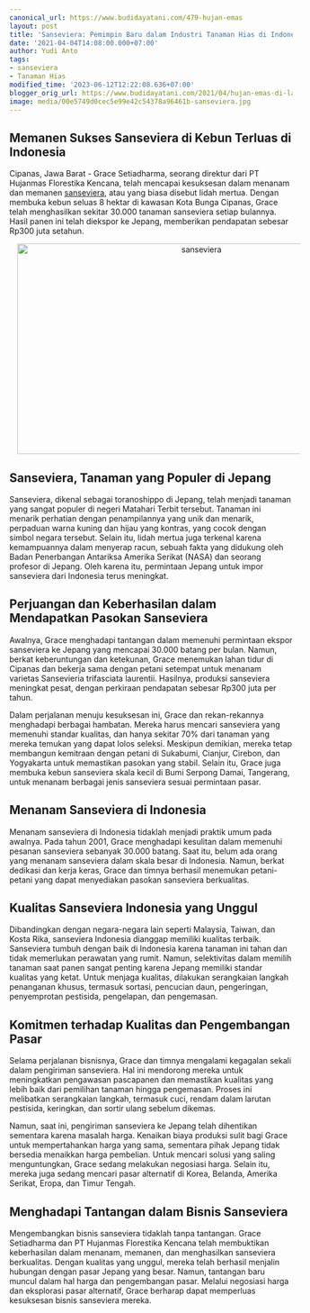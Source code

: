 ```yaml
---
canonical_url: https://www.budidayatani.com/479-hujan-emas
layout: post
title: 'Sanseviera: Pemimpin Baru dalam Industri Tanaman Hias di Indonesia!'
date: '2021-04-04T14:08:00.000+07:00'
author: Yudi Anto
tags:
- sanseviera
- Tanaman Hias
modified_time: '2023-06-12T12:22:08.636+07:00'
blogger_orig_url: https://www.budidayatani.com/2021/04/hujan-emas-di-ladang-sanseviera.html
image: media/00e5749d0cec5e99e42c54378a96461b-sanseviera.jpg
---
```

<h2>Memanen Sukses Sanseviera di Kebun Terluas di Indonesia</h2><p>Cipanas, Jawa Barat - Grace Setiadharma, seorang direktur dari PT Hujanmas Florestika Kencana, telah mencapai kesuksesan dalam menanam dan memanen <a href="https://www.budidayatani.com/search/label/sanseviera">sanseviera</a>, atau yang biasa disebut lidah mertua. Dengan membuka kebun seluas 8 hektar di kawasan Kota Bunga Cipanas, Grace telah menghasilkan sekitar 30.000 tanaman sanseviera setiap bulannya. Hasil panen ini telah diekspor ke Jepang, memberikan pendapatan sebesar Rp300 juta setahun.</p><div class="separator" style="clear: both; text-align: center;"><a href="https://blogger.googleusercontent.com/img/b/R29vZ2xl/AVvXsEgvg3QYiqgAlOmKzK9CKE_xMysPUcXWTJB0yFJ9XwmkHOgm-45uvNOuaRNKv0OG5dwRiAhHGAixzlioQxsVwKO3l0ryEqR1VT5Y8eitzaiHAC7eilXFZBw5Y86KUa2esJWh7VbJ3JyOQT4f5JhbGJKvtB2-3a6ybJwCOjlwVjBDETREcB4XseTMEvEyKA/s2056/sanseviera.jpg" imageanchor="1" style="margin-left: 1em; margin-right: 1em;"><img alt="sanseviera" border="0" data-original-height="1200" data-original-width="2056" height="374" src="https://blogger.googleusercontent.com/img/b/R29vZ2xl/AVvXsEgvg3QYiqgAlOmKzK9CKE_xMysPUcXWTJB0yFJ9XwmkHOgm-45uvNOuaRNKv0OG5dwRiAhHGAixzlioQxsVwKO3l0ryEqR1VT5Y8eitzaiHAC7eilXFZBw5Y86KUa2esJWh7VbJ3JyOQT4f5JhbGJKvtB2-3a6ybJwCOjlwVjBDETREcB4XseTMEvEyKA/w640-h374/sanseviera.jpg" width="640" /></a></div><h2>Sanseviera, Tanaman yang Populer di Jepang</h2><p>Sanseviera, dikenal sebagai toranoshippo di Jepang, telah menjadi tanaman yang sangat populer di negeri Matahari Terbit tersebut. Tanaman ini menarik perhatian dengan penampilannya yang unik dan menarik, perpaduan warna kuning dan hijau yang kontras, yang cocok dengan simbol negara tersebut. Selain itu, lidah mertua juga terkenal karena kemampuannya dalam menyerap racun, sebuah fakta yang didukung oleh Badan Penerbangan Antariksa Amerika Serikat (NASA) dan seorang profesor di Jepang. Oleh karena itu, permintaan Jepang untuk impor sanseviera dari Indonesia terus meningkat.</p><h2>Perjuangan dan Keberhasilan dalam Mendapatkan Pasokan Sanseviera</h2><p>Awalnya, Grace menghadapi tantangan dalam memenuhi permintaan ekspor sanseviera ke Jepang yang mencapai 30.000 batang per bulan. Namun, berkat keberuntungan dan ketekunan, Grace menemukan lahan tidur di Cipanas dan bekerja sama dengan petani setempat untuk menanam varietas Sansevieria trifasciata laurentii. Hasilnya, produksi sanseviera meningkat pesat, dengan perkiraan pendapatan sebesar Rp300 juta per tahun.</p><p>Dalam perjalanan menuju kesuksesan ini, Grace dan rekan-rekannya menghadapi berbagai hambatan. Mereka harus mencari sanseviera yang memenuhi standar kualitas, dan hanya sekitar 70% dari tanaman yang mereka temukan yang dapat lolos seleksi. Meskipun demikian, mereka tetap membangun kemitraan dengan petani di Sukabumi, Cianjur, Cirebon, dan Yogyakarta untuk memastikan pasokan yang stabil. Selain itu, Grace juga membuka kebun sanseviera skala kecil di Bumi Serpong Damai, Tangerang, untuk menanam berbagai jenis sanseviera sesuai permintaan pasar.</p><h2>Menanam Sanseviera di Indonesia</h2><p>Menanam sanseviera di Indonesia tidaklah menjadi praktik umum pada awalnya. Pada tahun 2001, Grace menghadapi kesulitan dalam memenuhi pesanan sanseviera sebanyak 30.000 batang. Saat itu, belum ada orang yang menanam sanseviera dalam skala besar di Indonesia. Namun, berkat dedikasi dan kerja keras, Grace dan timnya berhasil menemukan petani-petani yang dapat menyediakan pasokan sanseviera berkualitas.</p><h2>Kualitas Sanseviera Indonesia yang Unggul</h2><p>Dibandingkan dengan negara-negara lain seperti Malaysia, Taiwan, dan Kosta Rika, sanseviera Indonesia dianggap memiliki kualitas terbaik. Sanseviera tumbuh dengan baik di Indonesia karena tanaman ini tahan dan tidak memerlukan perawatan yang rumit. Namun, selektivitas dalam memilih tanaman saat panen sangat penting karena Jepang memiliki standar kualitas yang ketat. Untuk menjaga kualitas, dilakukan serangkaian langkah penanganan khusus, termasuk sortasi, pencucian daun, pengeringan, penyemprotan pestisida, pengelapan, dan pengemasan.</p><h2>Komitmen terhadap Kualitas dan Pengembangan Pasar</h2><p>Selama perjalanan bisnisnya, Grace dan timnya mengalami kegagalan sekali dalam pengiriman sanseviera. Hal ini mendorong mereka untuk meningkatkan pengawasan pascapanen dan memastikan kualitas yang lebih baik dari pemilihan tanaman hingga pengemasan. Proses ini melibatkan serangkaian langkah, termasuk cuci, rendam dalam larutan pestisida, keringkan, dan sortir ulang sebelum dikemas.</p><p>Namun, saat ini, pengiriman sanseviera ke Jepang telah dihentikan sementara karena masalah harga. Kenaikan biaya produksi sulit bagi Grace untuk mempertahankan harga yang sama, sementara pihak Jepang tidak bersedia menaikkan harga pembelian. Untuk mencari solusi yang saling menguntungkan, Grace sedang melakukan negosiasi harga. Selain itu, mereka juga sedang mencari pasar alternatif di Korea, Belanda, Amerika Serikat, Eropa, dan Timur Tengah.</p><h2>Menghadapi Tantangan dalam Bisnis Sanseviera</h2><p>Mengembangkan bisnis sanseviera tidaklah tanpa tantangan. Grace Setiadharma dan PT Hujanmas Florestika Kencana telah membuktikan keberhasilan dalam menanam, memanen, dan menghasilkan sanseviera berkualitas. Dengan kualitas yang unggul, mereka telah berhasil menjalin hubungan dengan pasar Jepang yang besar. Namun, tantangan baru muncul dalam hal harga dan pengembangan pasar. Melalui negosiasi harga dan eksplorasi pasar alternatif, Grace berharap dapat memperluas kesuksesan bisnis sanseviera mereka.</p>